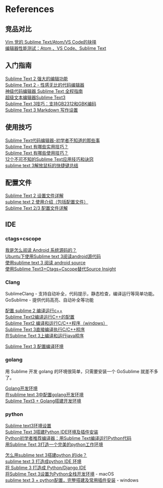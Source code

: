 # References
## 竞品对比
[Vim 党的 Sublime Text/Atom/VS Code的抉择](http://www.jianshu.com/p/4d2a01c84d85)  
[编辑器性能测试：Atom 、VS Code、Sublime Text](http://blog.jobbole.com/109756/)  

## 入门指南
[Sublime Text 2 强大的编辑功能](http://blog.csdn.net/qfatao/article/details/25131711)  
[Sublime Text 2 - 性感无比的代码编辑器](http://www.iplaysoft.com/sublimetext.html)  
[神级代码编辑器 Sublime Text 全程指南](http://www.cocoachina.com/programmer/20150715/12550.html)  
[超级文本编辑器Sublime Text3](http://blog.csdn.net/enjoyyl/article/details/50057491)  
[Sublime Text 3技巧：支持GB2312和GBK编码](http://blog.csdn.net/ubuntulover/article/details/21101979)  
[Sublime Text 3 Markdown 写作设置](https://jdhao.github.io/2017/03/04/Sublime-Windows-Markdown/)

## 使用技巧
[Sublime Text代码编辑器-初学者不知道的那些事](http://article.yeeyan.org/view/165434/302716)  
[Sublime Text 有哪些实用技巧？](http://www.zhihu.com/question/19976788)  
[Sublime Text 有哪些使用技巧？](http://www.zhihu.com/question/24896283)  
[12个不可不知的Sublime Text应用技巧和诀窍](http://segmentfault.com/a/1190000000505218)  
[sublime text 3解放鼠标的快捷键总结](http://dengo.org/archives/970)  

## 配置文件
[Sublime Text 2 设置文件详解](http://linux.cn/article-799-1.html)  
[sublime text 2 使用介绍（包括配置文件）](http://blog.csdn.net/tk86935367/article/details/8857840)  
[Sublime Text 2/3 配置文件详解](http://www.imjeff.cn/blog/88/)

## IDE
### ctags+cscope
[我是怎么阅读 Android 系统源码的？](http://blog.csdn.net/fang323619/article/details/42641303)  
[Ubuntu下使用Sublime text 3阅读android源代码](http://www.cnblogs.com/gdpdroid/p/6067359.html)  
[使用sublime text 3 阅读 android source](http://blog.csdn.net/howie_w/article/details/34451171)  
[使用Sublime Text3+Ctags+Cscope替代Source Insight](https://www.zybuluo.com/lanxinyuchs/note/33551)  

### Clang
SublimeClang - 支持自动补全，代码提示，静态检查，编译运行等简单功能。  
GoSublime - 提供代码高亮、自动补全等功能  

[配置 sublime 2 编译运行c++](http://blog.csdn.net/yankunhaha/article/details/14002967)  
[Sublime Text2编译运行C++的配置](http://blog.csdn.net/ck_boss/article/details/22793033)  
[Sublime Text2 编译和运行C/C++程序（windows）](http://www.cnblogs.com/akira90/archive/2013/01/02/2842571.html)  
[Sublime Text 3直接编译执行C/C++程序](http://blog.csdn.net/shenwanjiang111/article/details/53728941)  
[在Sublime Text 3上编译和运行java程序](http://blog.csdn.net/ksearch/article/details/20701495)  

[Sublime Text 3 配置编译环境](http://www.jb51.net/softjc/180873.html)  

### golang
用 Sublime 开发 golang 的环境很简单，只需要安装一个 GoSublime 就差不多了。

[Golang开发环境](http://www.jianshu.com/p/34fb92daab20)  
[在sublime text 3中配置golang开发环境](http://sunbofu.blog.51cto.com/6431507/1546005/)  
[Sublime Text3 + Golang搭建开发环境](http://blog.csdn.net/aqiang912/article/details/46775409)  

### python
[Sublime text3环境设置](https://fqlxxxxx.gitbooks.io/learnpython/sublime_text3yun_xing_python_shu_ru_shi_jiao_hu_cheng_xu_wen_ti_jie_jue.html)  
[Sublime Text 3搭建Python IDE环境及插件安装](http://lovesoo.org/sublime-text-3-build-the-python-ide-environment-and-plug-in-installation.html)  
[Python初学者推荐编译器：用Sublime Text编译运行Python代码](http://blog.sina.com.cn/s/blog_6ca0f5eb0102wej6.html)  
[用Sublime Text 3打造一个完美的python工作环境](https://arstead.github.io/%E6%8A%80%E6%9C%AF/Python/build_python_environment_with_sublime_text/)  

[怎么用sublime text 3搭建python 的ide？](https://www.zhihu.com/question/22904994)  
[sublime text 3 打造成python IDE 环境](http://www.jianshu.com/p/a401a0bfddf7)  
[将 Sublime 3 打造成 Python/Django IDE](http://www.weiguda.com/blog/48/)  
[将Sublime Text 3设置为Python全栈开发环境](http://python.jobbole.com/81312/) - macOS  
[sublime text 3 + python配置，完整搭建及常用插件安装](http://blog.csdn.net/mx472756841/article/details/50535517) - windows  
